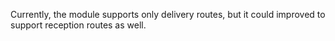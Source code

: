 Currently, the module supports only delivery routes, but it could
improved to support reception routes as well.
